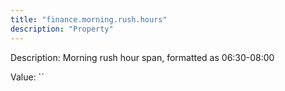 ```yaml
---
title: "finance.morning.rush.hours"
description: "Property"
---
```


Description: Morning rush hour span, formatted as 06:30-08:00

Value: ``